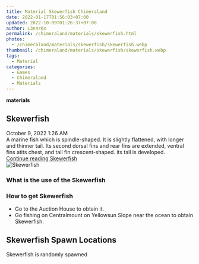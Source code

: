 ```yaml
---
title: Material Skewerfish Chimeraland
date: 2022-01-17T01:56:03+07:00
updated: 2022-10-09T01:26:37+07:00
author: L3n4r0x
permalink: /chimeraland/materials/skewerfish.html
photos:
  - /chimeraland/materials/skewerfish/skewerfish.webp
thumbnail: /chimeraland/materials/skewerfish/skewerfish.webp
tags:
  - Material
categories:
  - Games
  - Chimeraland
  - Materials
---
```


<section id="bootstrap-wrapper">
  <link
    rel="stylesheet"
    href="https://rawcdn.githack.com/dimaslanjaka/Web-Manajemen/bb6505ea081a75a7c845f65fb9d939276931c82f/css/bootstrap-4.5-wrapper.css"
  />
  <div
    class="row g-0 border rounded overflow-hidden flex-md-row mb-4 shadow-sm position-relative bg-light text-dark"
  >
    <div class="col p-4 d-flex flex-column position-static">
      <strong class="d-inline-block mb-2 text-success">materials</strong>
      <h2 class="mb-0">Skewerfish</h2>
      <div class="mb-1 text-muted">October 9, 2022 1:26 AM</div>
      <div class="mb-2 border p-1">
        A marine fish which is spindle-shaped. It is slightly flattened, with
        longer and thinner tail. Its second dorsal fins and rear fins are
        extended, ventral fins atits chest, and tail fin crescent-shaped. its
        tail is developed.
      </div>
      <a
        href="/chimeraland/materials/skewerfish.html"
        class="stretched-link d-none"
        >Continue reading Skewerfish</a
      >
    </div>
    <div class="col-auto d-none d-lg-block">
      <img
        src="/chimeraland/materials/skewerfish/skewerfish.webp"
        alt="Skewerfish"
      />
    </div>
  </div>
  <div class="row bg-light text-dark">
    <div class="col-lg-6 col-12 mb-2">
      <div class="card">
        <div class="card-body">
          <h3 class="card-title">What is the use of the Skewerfish</h3>
          <div class="card-text"><ul></ul></div>
        </div>
      </div>
    </div>
    <div class="col-lg-6 col-12 mb-2">
      <div class="card">
        <div class="card-body">
          <h3 class="card-title">How to get Skewerfish</h3>
          <div class="card-text">
            <ul>
              <li>Go to the Auction House to obtain it.</li>
              <li>
                Go fishing on Centralmount on Yellowsun Slope near the ocean to
                obtain Skewerfish.
              </li>
            </ul>
          </div>
        </div>
      </div>
    </div>
    <div class="col-12 mb-2">
      <h2>Skewerfish Spawn Locations</h2>
      <p>Skewerfish is randomly spawned</p>
    </div>
  </div>
</section>